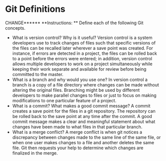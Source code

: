# Git Definitions
CHANGE******
**Instructions: ** Define each of the following Git concepts.

* What is version control?  Why is it useful?
Version control is a system developers use to track changes of files such that specific versions of the files can be recalled later wherever a save point was created. For instance, if errors are detected in a project, the files can be rolled back to a point before the errors were entered; in addition, version control allows multiple developers to work on a project simultaneously while keeping their work separate and available for review before being committed to the master.
* What is a branch and why would you use one?
In version control a branch is a copy of a file directory where changes can be made without altering the original files. Branching might be used by different developers to make parallel changes to files or just to focus on making modifications to one particular feature of a project.
* What is a commit? What makes a good commit message?
A commit creates a save point for the files in a git repository. The repository can be rolled back to the save point at any time after the commit. A good commit message makes a clear and meaningful statement about what changes have been made to what files in that particular branch.
* What is a merge conflict?
A merge conflict is when git notices a discrepancy between changes made to the same line of the same file, or when one user makes changes to a file and another deletes the same file. Git then requests your help to determine which changes are finalized in the merge.
